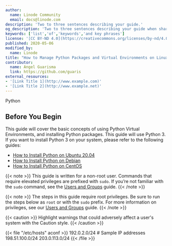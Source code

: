 ```yaml
---
author:
  name: Linode Community
  email: docs@linode.com
description: 'Two to three sentences describing your guide.'
og_description: 'Two to three sentences describing your guide when shared on social media.'
keywords: ['list','of','keywords','and key phrases']
license: '[CC BY-ND 4.0](https://creativecommons.org/licenses/by-nd/4.0)'
published: 2020-05-06
modified_by:
  name: Linode
title: "How to Manage Python Packages and Virtual Environments on Linux"
contributor:
  name: Angel Guarisma
  link: https://github.com/guaris
external_resources:
- '[Link Title 1](http://www.example.com)'
- '[Link Title 2](http://www.example.net)'
---
```

Python 

## Before You Begin

This guide will cover the basic concepts of using Python Virtual Environments, and installing Python packages. This guide will use Python 3. If you want to install Python 3 on your system, please refer to the following guides:

- [How to Install Python on Ubuntu 20.04](/docs/development/python/how-to-install-python-on-ubuntu)
- [How to Install Python on Debian](/docs/development/python/how-to-install-python-on-debian)
- [How to Install Python on CentOS](/docs/development/python/how-to-install-python-on-centos)


{{< note >}}
This guide is written for a non-root user. Commands that require elevated privileges are prefixed with `sudo`. If you’re not familiar with the `sudo` command, see the [Users and Groups](/docs/tools-reference/linux-users-and-groups/) guide.
{{< /note >}}

{{< note >}}
The steps in this guide require root privileges. Be sure to run the steps below as `root` or with the `sudo` prefix. For more information on privileges, see our [Users and Groups](/docs/tools-reference/linux-users-and-groups/) guide.
{{< /note >}}


{{< caution >}}
Highlight warnings that could adversely affect a user's system with the Caution style.
{{< /caution >}}

{{< file "/etc/hosts" aconf >}}
192.0.2.0/24      # Sample IP addresses
198.51.100.0/24
203.0.113.0/24
{{< /file >}}
